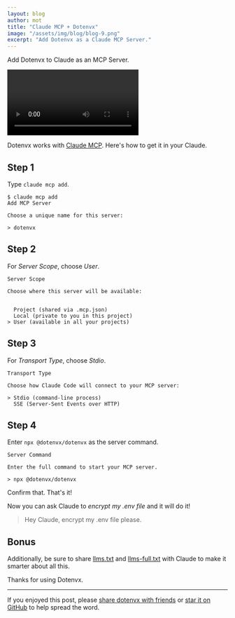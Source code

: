 ```yaml
---
layout: blog
author: mot
title: "Claude MCP + Dotenvx"
image: "/assets/img/blog/blog-9.png"
excerpt: "Add Dotenvx as a Claude MCP Server."
---
```


<p class="text-center small">Add Dotenvx to Claude as an MCP Server.</p>

<video class="my-10 w-full rounded-md border border-zinc-200 dark:border-zinc-800" controls>
<source src="https://github.com/user-attachments/assets/5f974de0-1831-4ae7-a3c8-a724418863db" type="video/mp4">
your browser does not support the video tag
</video>

Dotenvx works with [Claude MCP](https://www.anthropic.com/news/model-context-protocol). Here's how to get it in your Claude.

## Step 1

Type `claude mcp add`.

```
$ claude mcp add
Add MCP Server

Choose a unique name for this server:

> dotenvx

```

## Step 2

For *Server Scope*, choose *User*.

```
Server Scope

Choose where this server will be available:

  
  Project (shared via .mcp.json)
  Local (private to you in this project)
> User (available in all your projects)

```

## Step 3

For *Transport Type*, choose *Stdio*.

```
Transport Type

Choose how Claude Code will connect to your MCP server:

> Stdio (command-line process)
  SSE (Server-Sent Events over HTTP)

```

## Step 4

Enter `npx @dotenvx/dotenvx` as the server command.

```
Server Command

Enter the full command to start your MCP server.

> npx @dotenvx/dotenvx

```

Confirm that. That's it!

Now you can ask Claude to *encrypt my .env file* and it will do it!

> Hey Claude, encrypt my .env file please.

## Bonus

Additionally, be sure to share [llms.txt](https://dotenvx.com/llms.txt) and [llms-full.txt](https://dotenvx.com/llms-full.txt) with Claude to make it smarter about all this.

Thanks for using Dotenvx.

---

If you enjoyed this post, please [share dotenvx with friends](https://github.com/dotenvx/dotenvx) or [star it on GitHub](https://github.com/dotenvx/dotenvx) to help spread the word.
